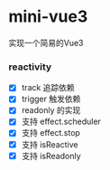 # mini-vue3
实现一个简易的Vue3

### reactivity

- [x] track 追踪依赖
- [x] trigger 触发依赖
- [x] readonly 的实现
- [x] 支持 effect.scheduler
- [x] 支持 effect.stop
- [x] 支持 isReactive
- [x] 支持 isReadonly